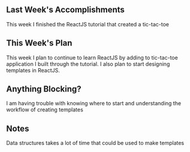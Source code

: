 ## Last Week's Accomplishments

This week I finished the ReactJS tutorial that created a tic-tac-toe

## This Week's Plan

This week I plan to continue to learn ReactJS by adding to tic-tac-toe application I built through the tutorial. I also plan to start designing templates in ReactJS.

## Anything Blocking?

I am having trouble with knowing where to start and understanding the workflow of creating templates


## Notes

Data structures takes a lot of time that could be used to make templates
